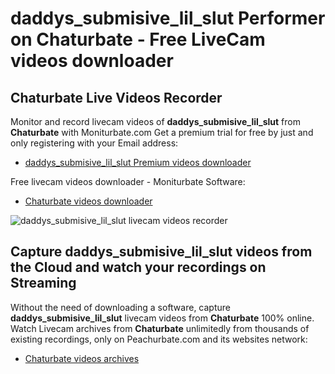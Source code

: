 # daddys_submisive_lil_slut Performer on Chaturbate - Free LiveCam videos downloader

## Chaturbate Live Videos Recorder

Monitor and record livecam videos of **daddys_submisive_lil_slut** from **Chaturbate** with Moniturbate.com
Get a premium trial for free by just and only registering with your Email address:
* [daddys_submisive_lil_slut Premium videos downloader](https://moniturbate.com/request-demo-licence-key.html)

Free livecam videos downloader - Moniturbate Software:
* [Chaturbate videos downloader](https://moniturbate.com/moniturbate-download-software.html)

![daddys_submisive_lil_slut livecam videos recorder](https://peachurnet.com/templates/moniturbate-software.png)


## Capture daddys_submisive_lil_slut videos from the Cloud and watch your recordings on Streaming

Without the need of downloading a software, capture **daddys_submisive_lil_slut** livecam videos from **Chaturbate** 100% online.
Watch Livecam archives from **Chaturbate** unlimitedly from thousands of existing recordings, only on Peachurbate.com and its websites network:
* [Chaturbate videos archives](https://peachurnet.com/)